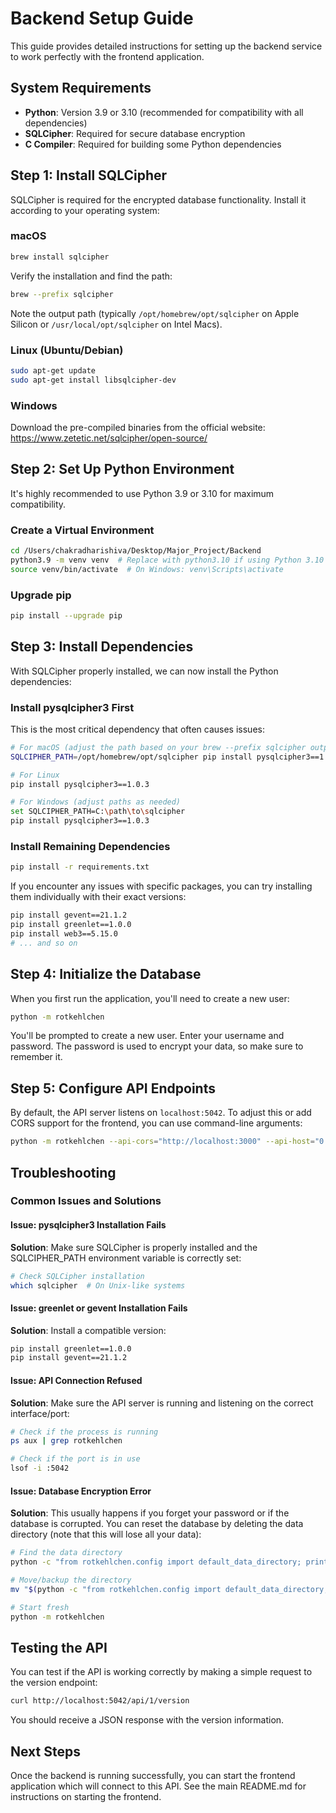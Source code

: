 # Backend Setup Guide

This guide provides detailed instructions for setting up the backend service to work perfectly with the frontend application.

## System Requirements

- **Python**: Version 3.9 or 3.10 (recommended for compatibility with all dependencies)
- **SQLCipher**: Required for secure database encryption
- **C Compiler**: Required for building some Python dependencies

## Step 1: Install SQLCipher

SQLCipher is required for the encrypted database functionality. Install it according to your operating system:

### macOS

```bash
brew install sqlcipher
```

Verify the installation and find the path:
```bash
brew --prefix sqlcipher
```
Note the output path (typically `/opt/homebrew/opt/sqlcipher` on Apple Silicon or `/usr/local/opt/sqlcipher` on Intel Macs).

### Linux (Ubuntu/Debian)

```bash
sudo apt-get update
sudo apt-get install libsqlcipher-dev
```

### Windows

Download the pre-compiled binaries from the official website: https://www.zetetic.net/sqlcipher/open-source/

## Step 2: Set Up Python Environment

It's highly recommended to use Python 3.9 or 3.10 for maximum compatibility.

### Create a Virtual Environment

```bash
cd /Users/chakradharishiva/Desktop/Major_Project/Backend
python3.9 -m venv venv  # Replace with python3.10 if using Python 3.10
source venv/bin/activate  # On Windows: venv\Scripts\activate
```

### Upgrade pip

```bash
pip install --upgrade pip
```

## Step 3: Install Dependencies

With SQLCipher properly installed, we can now install the Python dependencies:

### Install pysqlcipher3 First

This is the most critical dependency that often causes issues:

```bash
# For macOS (adjust the path based on your brew --prefix sqlcipher output)
SQLCIPHER_PATH=/opt/homebrew/opt/sqlcipher pip install pysqlcipher3==1.0.3

# For Linux
pip install pysqlcipher3==1.0.3

# For Windows (adjust paths as needed)
set SQLCIPHER_PATH=C:\path\to\sqlcipher
pip install pysqlcipher3==1.0.3
```

### Install Remaining Dependencies

```bash
pip install -r requirements.txt
```

If you encounter any issues with specific packages, you can try installing them individually with their exact versions:

```bash
pip install gevent==21.1.2
pip install greenlet==1.0.0
pip install web3==5.15.0
# ... and so on
```

## Step 4: Initialize the Database

When you first run the application, you'll need to create a new user:

```bash
python -m rotkehlchen
```

You'll be prompted to create a new user. Enter your username and password. The password is used to encrypt your data, so make sure to remember it.

## Step 5: Configure API Endpoints

By default, the API server listens on `localhost:5042`. To adjust this or add CORS support for the frontend, you can use command-line arguments:

```bash
python -m rotkehlchen --api-cors="http://localhost:3000" --api-host="0.0.0.0" --api-port=5042
```

## Troubleshooting

### Common Issues and Solutions

#### Issue: pysqlcipher3 Installation Fails

**Solution**: Make sure SQLCipher is properly installed and the SQLCIPHER_PATH environment variable is correctly set:

```bash
# Check SQLCipher installation
which sqlcipher  # On Unix-like systems
```

#### Issue: greenlet or gevent Installation Fails

**Solution**: Install a compatible version:

```bash
pip install greenlet==1.0.0
pip install gevent==21.1.2
```

#### Issue: API Connection Refused

**Solution**: Make sure the API server is running and listening on the correct interface/port:

```bash
# Check if the process is running
ps aux | grep rotkehlchen

# Check if the port is in use
lsof -i :5042
```

#### Issue: Database Encryption Error

**Solution**: This usually happens if you forget your password or if the database is corrupted. You can reset the database by deleting the data directory (note that this will lose all your data):

```bash
# Find the data directory
python -c "from rotkehlchen.config import default_data_directory; print(default_data_directory())"

# Move/backup the directory
mv "$(python -c "from rotkehlchen.config import default_data_directory; print(default_data_directory())")" ~/rotki_data_backup

# Start fresh
python -m rotkehlchen
```

## Testing the API

You can test if the API is working correctly by making a simple request to the version endpoint:

```bash
curl http://localhost:5042/api/1/version
```

You should receive a JSON response with the version information.

## Next Steps

Once the backend is running successfully, you can start the frontend application which will connect to this API. See the main README.md for instructions on starting the frontend.

